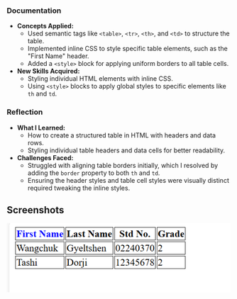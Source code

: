 ### Documentation 
- **Concepts Applied:**  
  - Used semantic tags like `<table>`, `<tr>`, `<th>`, and `<td>` to structure the table.
  - Implemented inline CSS to style specific table elements, such as the "First Name" header.
  - Added a `<style>` block for applying uniform borders to all table cells.
- **New Skills Acquired:**  
  - Styling individual HTML elements with inline CSS.  
  - Using `<style>` blocks to apply global styles to specific elements like `th` and `td`.

### Reflection 
- **What I Learned:**  
  - How to create a structured table in HTML with headers and data rows.
  - Styling individual table headers and data cells for better readability.
- **Challenges Faced:**  
  - Struggled with aligning table borders initially, which I resolved by adding the `border` property to both `th` and `td`.
  - Ensuring the header styles and table cell styles were visually distinct required tweaking the inline styles.

## Screenshots
![Table Screenshot](Tablehtml.png)
